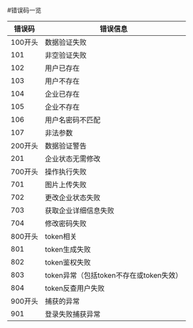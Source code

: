 #错误码一览


| 错误码 | 错误信息 |
| --- | --- |
| 100开头 | 数据验证失败 |
| 101 | 非空验证失败 |
| 102 | 用户已存在 |
| 103 | 用户不存在 |
| 104 | 企业已存在 |
| 105 | 企业不存在 |
| 106 | 用户名密码不匹配 |
| 107 | 非法参数 |
| 200开头 | 数据验证警告 |
| 201 | 企业状态无需修改 |
| 700开头 | 操作执行失败 |
| 701 | 图片上传失败 |
| 702 | 更改企业状态失败 |
| 703 | 获取企业详细信息失败 |
| 704 | 修改密码失败 |
| 800开头 | token相关 |
| 801 | token生成失败 |
| 802 | token鉴权失败 |
| 803 | token异常（包括token不存在或token失效） |
| 804 | token反查用户失败 |
| 900开头 | 捕获的异常 |
| 901 | 登录失败捕获异常 |


